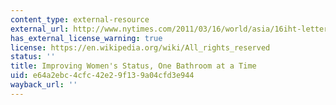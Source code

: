 ```yaml
---
content_type: external-resource
external_url: http://www.nytimes.com/2011/03/16/world/asia/16iht-letter16.html?_r=1&adxnnl=1&ref=global-home&adxnnlx=1300215695-8gXYNOETresYydPrgqFCnw
has_external_license_warning: true
license: https://en.wikipedia.org/wiki/All_rights_reserved
status: ''
title: Improving Women's Status, One Bathroom at a Time
uid: e64a2ebc-4cfc-42e2-9f13-9a04cfd3e944
wayback_url: ''
---
```

